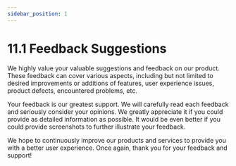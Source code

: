 ```yaml
---
sidebar_position: 1
---
```

# 11.1 Feedback Suggestions

We highly value your valuable suggestions and feedback on our product. These feedback can cover various aspects, including but not limited to desired improvements or additions of features, user experience issues, product defects, encountered problems, etc.

Your feedback is our greatest support. We will carefully read each feedback and seriously consider your opinions. We greatly appreciate it if you could provide as detailed information as possible. It would be even better if you could provide screenshots to further illustrate your feedback.

We hope to continuously improve our products and services to provide you with a better user experience. Once again, thank you for your feedback and support!